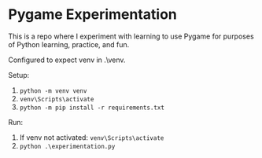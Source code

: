 # Pygame Experimentation

This is a repo where I experiment with learning to use Pygame for purposes of Python learning, practice, and fun.

Configured to expect venv in .\venv.

Setup:

1. `python -m venv venv`
2. `venv\Scripts\activate`
3. `python -m pip install -r requirements.txt`

Run:

1. If venv not activated: `venv\Scripts\activate`
2. `python .\experimentation.py`
